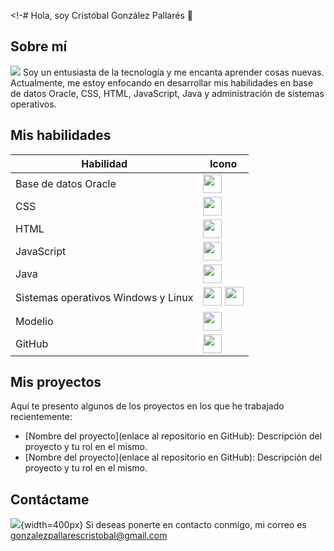 <!-# Hola, soy Cristóbal González Pallarés 👋

## Sobre mí
![](https://blog.zoho.com/wp-content/uploads/2019/05/cliq-projects-integration-blog.gif)
Soy un entusiasta de la tecnología y me encanta aprender cosas nuevas. Actualmente, me estoy enfocando en desarrollar mis habilidades en base de datos Oracle, CSS, HTML, JavaScript, Java y administración de sistemas operativos.

## Mis habilidades
| Habilidad | Icono |
| --- | --- |
| Base de datos Oracle | [<img src="https://i.imgur.com/08pWc1j.png" width="30">](https://www.oracle.com/database/) |
| CSS | [<img src="https://i.imgur.com/tPyd6rH.png" width="30">](https://developer.mozilla.org/es/docs/Web/CSS) |
| HTML | [<img src="https://i.imgur.com/yo3niX5.png" width="30">](https://developer.mozilla.org/es/docs/Web/HTML) |
| JavaScript | [<img src="https://i.imgur.com/iXQ6fJe.png" width="30">](https://developer.mozilla.org/es/docs/Web/JavaScript) |
| Java | [<img src="https://i.imgur.com/Y35ZlCR.png" width="30">](https://www.java.com/es/) |
| Sistemas operativos Windows y Linux | [<img src="https://i.imgur.com/f3smjP3.png" width="30">](https://www.microsoft.com/en-us/windows) [<img src="https://i.imgur.com/vwq3zjB.png" width="30">](https://www.linux.org/) |
| Modelio | [<img src="https://i.imgur.com/Uj2g2x6.png" width="30">](https://www.modelio.org/) |
| GitHub | [<img src="https://i.imgur.com/rzHRnJv.png" width="30">](https://github.com/) |
## Mis proyectos

Aquí te presento algunos de los proyectos en los que he trabajado recientemente:

- [Nombre del proyecto](enlace al repositorio en GitHub): Descripción del proyecto y tu rol en el mismo.
- [Nombre del proyecto](enlace al repositorio en GitHub): Descripción del proyecto y tu rol en el mismo.

## Contáctame
![](https://i.pinimg.com/originals/e8/72/ca/e872cad228d790ba8fb63bb40056a208.gif){width=400px}
Si deseas ponerte en contacto conmigo, mi correo es gonzalezpallarescristobal@gmail.com
